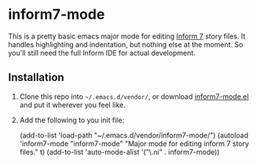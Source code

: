 # inform7-mode

This is a pretty basic emacs major mode for editing [Inform 7][i7]
story files. It handles highlighting and indentation, but nothing else
at the moment. So you'll still need the full Inform IDE for actual
development.

## Installation

 1. Clone this repo into `~/.emacs.d/vendor/`, or download
 [inform7-mode.el] and put it wherever you feel like.
 2. Add the following to you init file:

    (add-to-list 'load-path "~/.emacs.d/vendor/inform7-mode/")
    (autoload 'inform7-mode "inform7-mode"   "Major mode for editing inform 7 story files." t)
    (add-to-list 'auto-mode-alist '("\\.ni" . inform7-mode))

[i7]:http://inform7.com/
[inform7-mode.el]:https://github.com/fred-o/inform7-mode/raw/master/inform7-mode.el
